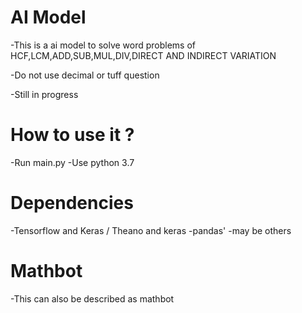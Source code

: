 # AI Model
 -This is a ai model to solve word problems of HCF,LCM,ADD,SUB,MUL,DIV,DIRECT AND INDIRECT VARIATION 

 -Do not use decimal or tuff question

 -Still in progress


# How to use it ?
 -Run main.py
 -Use python 3.7

# Dependencies
 -Tensorflow and Keras / Theano and keras
 -pandas'
 -may be others

# Mathbot
 -This can also be described as mathbot